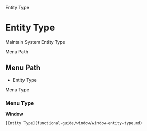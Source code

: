 
Entity Type
# Entity Type


Maintain System Entity Type

Menu Path
## Menu Path



- Entity Type

Menu Type
### Menu Type

**Window**


```
[Entity Type](functional-guide/window/window-entity-type.md)
```